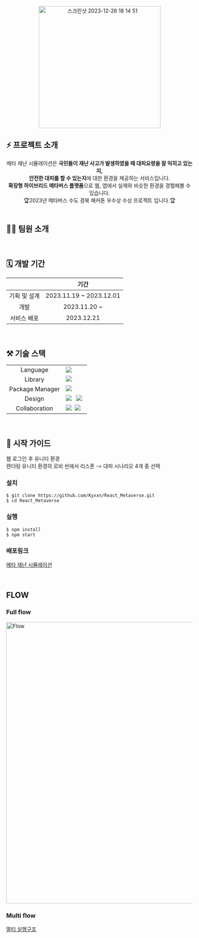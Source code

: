 <div>

  <div align="center">
      <img width="329" alt="스크린샷 2023-12-26 18 14 51" src="https://github.com/Kyxxn/React_Metaverse/assets/129862357/f982eb8e-7665-40eb-8f95-b55bb0bdbd6b">
  </div>

## ⚡️ 프로젝트 소개

<div align="center">
  <div>메타 재난 시뮬레이션은 <b>국민들이 재난 사고가 발생하였을 때 대피요령을 잘 익히고 있는지,<br> 안전한 대피를 할 수 있는지</b>에 대한 환경을 제공하는 서비스입니다.</div>
  <div><b>확장형 하이브리드 메타버스 플랫폼</b>으로 웹, 앱에서 실제와 비슷한 환경을 경험해볼 수 있습니다.</div>
  <div>🏆2023년 메타버스 수도 경북 해커톤 우수상 수상 프로젝트 입니다.🏆</div>
</div>
<br>

<!-- ## 🪄 배포 주소 --> 
<!-- 배포 주소 작성 -->

## 🧑‍💻 팀원 소개

<br>

## 🗓️ 개발 기간

||기간|
|:---:|:---:|
|기획 및 설계|2023.11.19 ~ 2023.12.01|
|개발|2023.11.20 ~ |
|서비스 배포|2023.12.21|

<br>

## ⚒️ 기술 스택

<table>
<tr>
 <td align="center">Language</td>
 <td>
  <img src="https://img.shields.io/badge/JavaScript-F7DF1E?style=for-the-badge&logo=JavaScript&logoColor=ffffff"/>
 </td>
</tr>
<tr>
 <td align="center">Library</td>
 <td>
  <img src="https://img.shields.io/badge/React-61DAFB?style=for-the-badge&logo=React&logoColor=ffffff"/>&nbsp  
</tr>
<tr>
 <td align="center">Package Manager</td>
 <td>
    <img src="https://img.shields.io/badge/npm-CB3837?style=for-the-badge&logo=npm&logoColor=white">&nbsp 
  </td>
</tr>
<tr>
 <td align="center">Design</td>
 <td>
   <img src="https://img.shields.io/badge/Styled-components-DB7093?style=for-the-badge&logo=styledcomponents&logoColor=white"> &nbsp 
    <img src="https://img.shields.io/badge/Figma-F24E1E?style=for-the-badge&logo=Figma&logoColor=white"/>&nbsp 
  </td>
</tr>
<tr>
 <td align="center">Collaboration</td>
 <td>
    <img src="https://img.shields.io/badge/Git-F05032?style=for-the-badge&logo=Git&logoColor=white"/>&nbsp 
    <img src="https://img.shields.io/badge/GitHub-181717?style=for-the-badge&logo=GitHub&logoColor=white"/>&nbsp
 </td>
</table>

<br>

## 🏃 시작 가이드

<!-- ### 요구 사항
누군가 clone해서 실행하려고 할 때 필요한 요구사항 및 버전 기재 
1. Node.js
2. Npm 
<br> -->
웹 로그인 후 유니티 환경
<br>
렌더링 유니티 환경의 로비 씬에서 리스폰 -> 대피 시나리오 4개 중 선택


### 설치
```
$ git clone https://github.com/Kyxxn/React_Metaverse.git
$ cd React_Metaverse
```

### 실행
```
$ npm install
$ npm start
```
### 배포링크

[메타 재난 시뮬레이션](http://3.36.87.32:3000/)  

<br>

## FLOW
### Full flow
<img width="758" alt="Flow" src="https://github.com/Kyxxn/React_Metaverse/assets/129862357/d83d230b-169d-4e28-97d9-991557dd63b8">

### Multi flow

[멀티 실행구조](https://github.com/Kyxxn/React_Metaverse/assets/129862357/8e81d46d-bbc0-4971-9702-78d3eca5a154)
